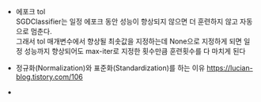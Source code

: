 - 에포크 tol  
SGDClassifier는 일정 에포크 동안 성능이 향상되지 않으면 더 훈련하지 않고 자동으로 멈춘다.   
그래서 tol 매개변수에서 향상될 최솟값을 지정하는데 None으로 지정하게 되면 일정 성능까지 향상되어도 max-iter로 지정한 횟수만큼 훈련횟수를 다 마치게 된다

- 정규화(Normalization)와 표준화(Standardization)를 하는 이유
https://lucian-blog.tistory.com/106

- 
